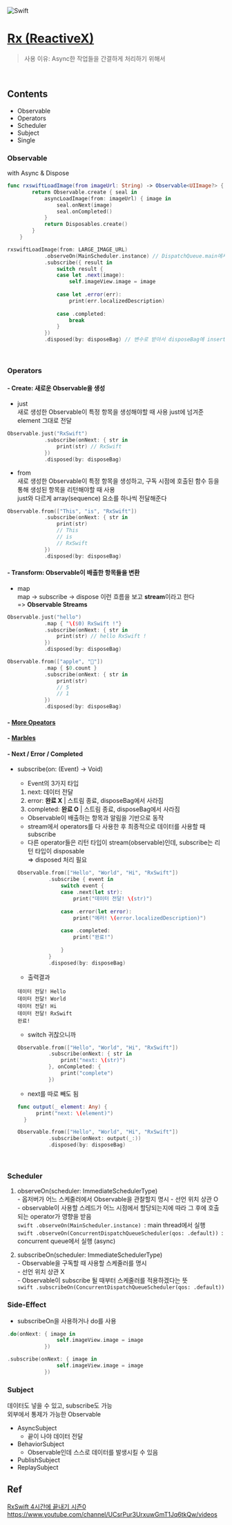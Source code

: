 ![Swift](https://img.shields.io/static/v1?label=&message=Swift&color=E45530&logo=swift&logoColor=FFFFFF)

# [Rx (ReactiveX)](http://reactivex.io/documentation/ko/observable.html)

> 사용 이유: Async한 작업들을 간결하게 처리하기 위해서  
<br>

## Contents
- Observable
- Operators
- Scheduler
- Subject
- Single

### Observable  
with Async & Dispose
```swift
func rxswiftLoadImage(from imageUrl: String) -> Observable<UIImage?> {
        return Observable.create { seal in
            asyncLoadImage(from: imageUrl) { image in
                seal.onNext(image)
                seal.onCompleted()
            }
            return Disposables.create()
        }
    }
```
```swift
rxswiftLoadImage(from: LARGE_IMAGE_URL)
            .observeOn(MainScheduler.instance) // DispatchQueue.main에서 실행하겠다~
            .subscribe({ result in
                switch result {
                case let .next(image):
                    self.imageView.image = image
                    
                case let .error(err):
                    print(err.localizedDescription)
                    
                case .completed:
                    break
                }
            })
            .disposed(by: disposeBag) // 변수로 받아서 disposeBag에 insert하지 않고 바로 연결해서 사용하는 방법
```
<br>

### Operators
#### - Create: 새로운 Observable을 생성
- just  
        새로 생성한 Observable이 특정 항목을 생성해야할 때 사용
        just에 넘겨준 element 그대로 전달
```swift
Observable.just("RxSwift")
            .subscribe(onNext: { str in
                print(str) // RxSwift
            })
            .disposed(by: disposeBag)
```
- from  
        새로 생성한 Observable이 특정 항목을 생성하고, 구독 시점에 호출된 함수 등을 통해 생성된 항목을 리턴해야할 때 사용  
        just와 다르게 array(sequence) 요소를 하나씩 전달해준다
```swift
Observable.from(["This", "is", "RxSwift"])
            .subscribe(onNext: { str in
                print(str)
                // This
                // is
                // RxSwift
            })
            .disposed(by: disposeBag)
```

#### - Transform: Observable이 배출한 항목들을 변환
- map  
        map -> subscribe -> dispose 이런 흐름을 보고 **stream**이라고 한다  
=> **Observable Streams**
```swift
Observable.just("hello")
            .map { "\($0) RxSwift !"}
            .subscribe(onNext: { str in
                print(str) // hello RxSwift !
            })
            .disposed(by: disposeBag)
```
```swift
Observable.from(["apple", "🍎"])
            .map { $0.count }
            .subscribe(onNext: { str in
                print(str)
                // 5
                // 1
            })
            .disposed(by: disposeBag)
```

#### - [More Opeators](http://reactivex.io/documentation/ko/operators.html)  

#### - [Marbles](https://rxmarbles.com/)

#### - Next / Error / Completed

- subscribe(on: (Event<String>) -> Void)  
  - Event의 3가지 타입  
  1. next: 데이터 전달  
  2. error: **완료 X** | 스트림 종료, disposeBag에서 사라짐  
  3. completed: **완료 O** | 스트림 종료, disposeBag에서 사라짐  

  - Observable이 배출하는 항목과 알림을 기반으로 동작  
  - stream에서 operators를 다 사용한 후 최종적으로 데이터를 사용할 때 subscribe  
  - 다른 operator들은 리턴 타입이 stream(observable)인데, subscribe는 리턴 타입이 disposable  
  => disposed 처리 필요  
        
  ```swift
  Observable.from(["Hello", "World", "Hi", "RxSwift"])
            .subscribe { event in
                switch event {
                case .next(let str):
                    print("데이터 전달! \(str)")
                    
                case .error(let error):
                    print("에러! \(error.localizedDescription)")
                    
                case .completed:
                    print("완료!")
                    
                }
            }
            .disposed(by: disposeBag)
  ```

  - 출력결과  
  ```
  데이터 전달! Hello
  데이터 전달! World
  데이터 전달! Hi
  데이터 전달! RxSwift
  완료!
  ```
        
  - switch 귀찮으니까 
  ```swift
  Observable.from(["Hello", "World", "Hi", "RxSwift"])
            .subscribe(onNext: { str in
                print("next: \(str)")
            }, onCompleted: {
                print("complete")
            })
  ```

  - next를 따로 빼도 됨
  ```swift
  func output(_ element: Any) {
        print("next: \(element)")
    }

  Observable.from(["Hello", "World", "Hi", "RxSwift"])
            .subscribe(onNext: output(_:))
            .disposed(by: disposeBag)
  ```
<br>
        
### Scheduler  

1. observeOn(scheduler: ImmediateSchedulerType)  
        - 옵저버가 어느 스케줄러에서 Observable을 관찰할지 명시
        - 선언 위치 상관 O  
        - observable이 사용할 스레드가 어느 시점에서 할당되는지에 따라 그 후에 호출되는 operator가 영향을 받음  
        ```swift
        .observeOn(MainScheduler.instance)
        ```: main thread에서 실행  
        ```swift
        .observeOn(ConcurrentDispatchQueueScheduler(qos: .default))
        ```: concurrent queue에서 실행 (async)  

2. subscribeOn(scheduler: ImmediateSchedulerType)  
        - Observable을 구독할 때 사용할 스케줄러를 명시  
        - 선언 위치 상관 X  
        - Observable이 subscribe 될 때부터 스케줄러를 적용하겠다는 뜻  
        ```swift
        .subscribeOn(ConcurrentDispatchQueueScheduler(qos: .default)) 
        ```  
        
### Side-Effect
- subscribeOn을 사용하거나 do를 사용
```swift
.do(onNext: { image in
                self.imageView.image = image
            })
```  
```swift
.subscribe(onNext: { image in
                self.imageView.image = image
            })
```  

        
### Subject 
 데이터도 넣을 수 있고, subscribe도 가능  
 외부에서 통제가 가능한 Observable
<br>

- AsyncSubject  
  - 끝이 나야 데이터 전달
- BehaviorSubject  
  - Observable인데 스스로 데이터를 발생시킬 수 있음
- PublishSubject  
- ReplaySubject  

        
        
## Ref
[RxSwift 4시간에 끝내기 시즌0](http://reactivex.io/documentation)  
https://www.youtube.com/channel/UCsrPur3UrxuwGmT1Jq6tkQw/videos
